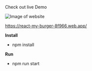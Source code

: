 
Check out live Demo

![Image of website](https://octodex.github.com/images/yaktocat.png)

https://react-my-burger-8f966.web.app/

 **Install**
 
- npm install

**Run**

- npm run start
